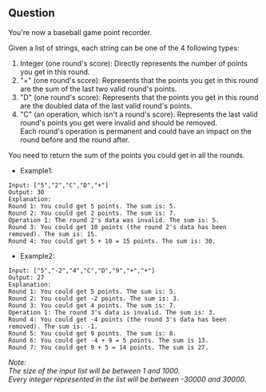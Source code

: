## Question
You're now a baseball game point recorder.

Given a list of strings, each string can be one of the 4 following types:

1. Integer (one round's score): Directly represents the number of points you get in this round.   
2. "+" (one round's score): Represents that the points you get in this round are the sum of the last two valid round's points.   
3. "D" (one round's score): Represents that the points you get in this round are the doubled data of the last valid round's points.   
4. "C" (an operation, which isn't a round's score): Represents the last valid round's points you get were invalid and should be removed.   
Each round's operation is permanent and could have an impact on the round before and the round after.

You need to return the sum of the points you could get in all the rounds.
- Example1:
```
Input: ["5","2","C","D","+"]
Output: 30
Explanation: 
Round 1: You could get 5 points. The sum is: 5.
Round 2: You could get 2 points. The sum is: 7.
Operation 1: The round 2's data was invalid. The sum is: 5.  
Round 3: You could get 10 points (the round 2's data has been removed). The sum is: 15.
Round 4: You could get 5 + 10 = 15 points. The sum is: 30.
```
- Example2:
```
Input: ["5","-2","4","C","D","9","+","+"]
Output: 27
Explanation: 
Round 1: You could get 5 points. The sum is: 5.
Round 2: You could get -2 points. The sum is: 3.
Round 3: You could get 4 points. The sum is: 7.
Operation 1: The round 3's data is invalid. The sum is: 3.  
Round 4: You could get -4 points (the round 3's data has been removed). The sum is: -1.
Round 5: You could get 9 points. The sum is: 8.
Round 6: You could get -4 + 9 = 5 points. The sum is 13.
Round 7: You could get 9 + 5 = 14 points. The sum is 27.
```
*Note:   
The size of the input list will be between 1 and 1000.   
Every integer represented in the list will be between -30000 and 30000.*

